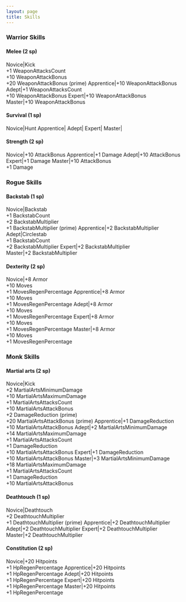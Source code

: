 ```yaml
---
layout: page
title: Skills
---
```

### Warrior Skills

#### Melee (2 sp)

Novice|Kick<br>+1&nbsp;WeaponAttacksCount<br>+10&nbsp;WeaponAttackBonus<br>+20&nbsp;WeaponAttackBonus (prime)
Apprentice|+10&nbsp;WeaponAttackBonus
Adept|+1&nbsp;WeaponAttacksCount<br>+10&nbsp;WeaponAttackBonus
Expert|+10&nbsp;WeaponAttackBonus
Master|+10&nbsp;WeaponAttackBonus

#### Survival (1 sp)

Novice|Hunt
Apprentice|
Adept|
Expert|
Master|

#### Strength (2 sp)

Novice|+10&nbsp;AttackBonus
Apprentice|+1&nbsp;Damage
Adept|+10&nbsp;AttackBonus
Expert|+1&nbsp;Damage
Master|+10&nbsp;AttackBonus<br>+1&nbsp;Damage


### Rogue Skills

#### Backstab (1 sp)

Novice|Backstab<br>+1&nbsp;BackstabCount<br>+2&nbsp;BackstabMultiplier<br>+1&nbsp;BackstabMultiplier (prime)
Apprentice|+2&nbsp;BackstabMultiplier
Adept|Circlestab<br>+1&nbsp;BackstabCount<br>+2&nbsp;BackstabMultiplier
Expert|+2&nbsp;BackstabMultiplier
Master|+2&nbsp;BackstabMultiplier

#### Dexterity (2 sp)

Novice|+8&nbsp;Armor<br>+10&nbsp;Moves<br>+1&nbsp;MovesRegenPercentage
Apprentice|+8&nbsp;Armor<br>+10&nbsp;Moves<br>+1&nbsp;MovesRegenPercentage
Adept|+8&nbsp;Armor<br>+10&nbsp;Moves<br>+1&nbsp;MovesRegenPercentage
Expert|+8&nbsp;Armor<br>+10&nbsp;Moves<br>+1&nbsp;MovesRegenPercentage
Master|+8&nbsp;Armor<br>+10&nbsp;Moves<br>+1&nbsp;MovesRegenPercentage


### Monk Skills

#### Martial arts (2 sp)

Novice|Kick<br>+2&nbsp;MartialArtsMinimumDamage<br>+10&nbsp;MartialArtsMaximumDamage<br>+1&nbsp;MartialArtsAttacksCount<br>+10&nbsp;MartialArtsAttackBonus<br>+2&nbsp;DamageReduction (prime)<br>+20&nbsp;MartialArtsAttackBonus (prime)
Apprentice|+1&nbsp;DamageReduction<br>+10&nbsp;MartialArtsAttackBonus
Adept|+2&nbsp;MartialArtsMinimumDamage<br>+14&nbsp;MartialArtsMaximumDamage<br>+1&nbsp;MartialArtsAttacksCount<br>+1&nbsp;DamageReduction<br>+10&nbsp;MartialArtsAttackBonus
Expert|+1&nbsp;DamageReduction<br>+10&nbsp;MartialArtsAttackBonus
Master|+3&nbsp;MartialArtsMinimumDamage<br>+18&nbsp;MartialArtsMaximumDamage<br>+1&nbsp;MartialArtsAttacksCount<br>+1&nbsp;DamageReduction<br>+10&nbsp;MartialArtsAttackBonus

#### Deathtouch (1 sp)

Novice|Deathtouch<br>+2&nbsp;DeathtouchMultiplier<br>+1&nbsp;DeathtouchMultiplier (prime)
Apprentice|+2&nbsp;DeathtouchMultiplier
Adept|+2&nbsp;DeathtouchMultiplier
Expert|+2&nbsp;DeathtouchMultiplier
Master|+2&nbsp;DeathtouchMultiplier

#### Constitution (2 sp)

Novice|+20&nbsp;Hitpoints<br>+1&nbsp;HpRegenPercentage
Apprentice|+20&nbsp;Hitpoints<br>+1&nbsp;HpRegenPercentage
Adept|+20&nbsp;Hitpoints<br>+1&nbsp;HpRegenPercentage
Expert|+20&nbsp;Hitpoints<br>+1&nbsp;HpRegenPercentage
Master|+20&nbsp;Hitpoints<br>+1&nbsp;HpRegenPercentage

